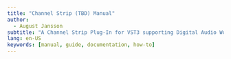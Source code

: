 ```yaml
---
title: "Channel Strip (TBD) Manual"
author:
  - August Jansson
subtitle: "A Channel Strip Plug-In for VST3 supporting Digital Audio Workstations"
lang: en-US
keywords: [manual, guide, documentation, how-to]
---
```

